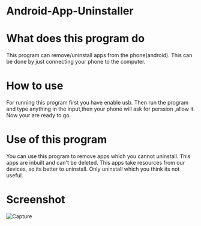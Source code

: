# Android-App-Uninstaller

# What does this program do

This program can remove/uninstall apps from the phone(android).
This can be done by just connecting your phone to the computer.

# How to use

For running this program first you have enable usb.
Then run the program and type anything in the input,then your phone will ask for perssion ,allow it.
Now your are ready to go.

# Use of this program

You can use this program to remove apps which you cannot uninstall.
This apps are inbuilt and can't be deleted.
This apps take resources from our devices, so its better to uninstall.
Only uninstall which you think its not useful.

# Screenshot

![Capture](https://user-images.githubusercontent.com/92664795/138562925-ad08f040-882c-4390-9528-334907f8c7df.PNG)

